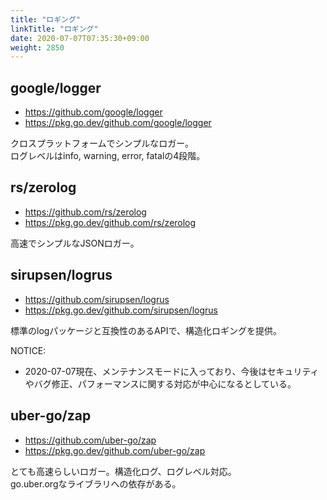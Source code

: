 ```yaml
---
title: "ロギング"
linkTitle: "ロギング"
date: 2020-07-07T07:35:30+09:00
weight: 2850
---
```


## google/logger

- https://github.com/google/logger
- https://pkg.go.dev/github.com/google/logger

クロスプラットフォームでシンプルなロガー。  
ログレベルはinfo, warning, error, fatalの4段階。

## rs/zerolog

- https://github.com/rs/zerolog
- https://pkg.go.dev/github.com/rs/zerolog

高速でシンプルなJSONロガー。

## sirupsen/logrus

- https://github.com/sirupsen/logrus
- https://pkg.go.dev/github.com/sirupsen/logrus

標準のlogパッケージと互換性のあるAPIで、構造化ロギングを提供。

NOTICE:

- 2020-07-07現在、メンテナンスモードに入っており、今後はセキュリティやバグ修正、パフォーマンスに関する対応が中心になるとしている。

## uber-go/zap

- https://github.com/uber-go/zap
- https://pkg.go.dev/github.com/uber-go/zap

とても高速らしいロガー。構造化ログ、ログレベル対応。  
go.uber.orgなライブラリへの依存がある。
